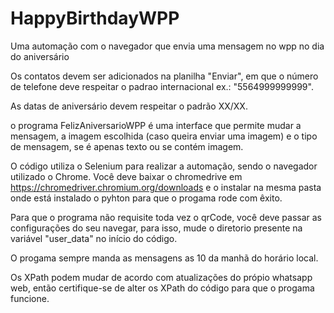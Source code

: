 # HappyBirthdayWPP
Uma automação com o navegador que envia uma mensagem no wpp no dia do aniversário

Os contatos devem ser adicionados na planilha "Enviar", em que o número de telefone deve respeitar o padrao internacional ex.: "5564999999999".

As datas de aniversário devem respeitar o padrão XX/XX.

o programa FelizAniversarioWPP é uma interface que permite mudar a mensagem, a imagem escolhida (caso queira enviar uma imagem) e o tipo de mensagem, se é apenas texto ou se contém imagem.

O código utiliza o Selenium para realizar a automação, sendo o navegador utilizado o Chrome. Você deve baixar o chromedrive em https://chromedriver.chromium.org/downloads e o instalar na mesma pasta onde está instalado o pyhton para que o progama rode com êxito.

Para que o programa não requisite toda vez o qrCode, você deve passar as configurações do seu navegar, para isso, mude o diretorio presente na variável "user_data" no início do código.

O progama sempre manda as mensagens as 10 da manhã do horário local.

Os XPath podem mudar de acordo com atualizações do própio whatsapp web, então certifique-se de alter os XPath do código para que o progama funcione.
